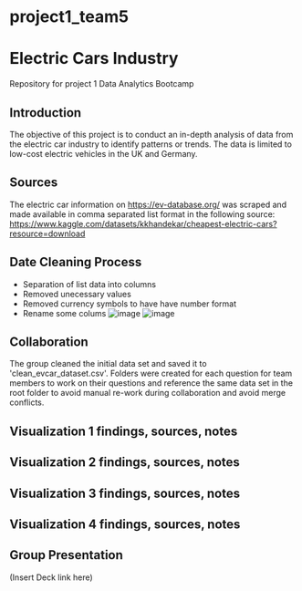 # project1_team5
# Electric Cars Industry
Repository for project 1 Data Analytics Bootcamp

## Introduction 
The objective of this project is to conduct an in-depth analysis of data from the electric car industry to identify patterns or trends. The data is limited to low-cost electric vehicles in the UK and Germany. 

## Sources 

The electric car information on https://ev-database.org/ was scraped and made available in comma separated list format in the following source: https://www.kaggle.com/datasets/kkhandekar/cheapest-electric-cars?resource=download

## Date Cleaning Process

- Separation of list data into columns
- Removed unecessary values
- Removed currency symbols to have have number format
- Rename some colums 
![image](https://github.com/juanreyes97/project1_team5/assets/127918227/4c3d742c-b28f-4454-afd0-320e3e8d9a73)
![image](https://github.com/juanreyes97/project1_team5/assets/127918227/8ef98fda-62f3-46ff-8609-7fceffdedaa6)

## Collaboration

The group cleaned the initial data set and saved it to 'clean_evcar_dataset.csv'. Folders were created for each question for team members to work on their questions and reference the same data set in the root folder to avoid manual re-work during collaboration and avoid merge conflicts.

## Visualization 1 findings, sources, notes

## Visualization 2 findings, sources, notes

## Visualization 3 findings, sources, notes

## Visualization 4 findings, sources, notes

## Group Presentation

(Insert Deck link here)
